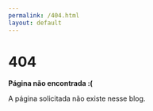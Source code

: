 ```yaml
---
permalink: /404.html
layout: default
---
```

# 404

**Página não encontrada :(**

A página solicitada não existe nesse blog.
